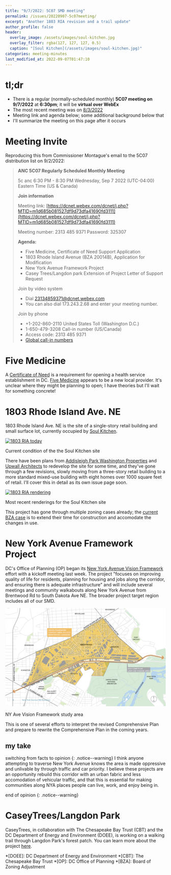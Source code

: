 ```yaml
---
title: "9/7/2022: 5C07 SMD meeting"
permalink: /issues/20220907-5c07meeting/
excerpt: "Another 1803 RIA revision and a trail update"
author_profile: false
header:
  overlay_image: /assets/images/soul-kitchen.jpg
  overlay_filter: rgba(127, 127, 127, 0.5)
  caption: "[Soul Kitchen](/assets/images/soul-kitchen.jpg)"
categories: meeting-minutes
last_modified_at: 2022-09-07T01:47:10
---
```

# tl;dr
- There is a regular (normally-scheduled monthly) **5C07 meeting on 9/7/2022** at **6:30pm**; it will be **virtual over WebEx**
- The most recent meeting was on [8/3/2022](/issues/20220907-5c07meeting/)
- Meeting link and agenda below; some additional background below that
- I'll summarize the meeting on this page after it occurs

# Meeting Invite
Reproducing this from Commissioner Montague's email to the 5C07 distribution list on 9/2/2022:

> **ANC 5C07 Regularly Scheduled Monthly Meeting**
> 
> 5c anc 6:30 PM - 8:30 PM Wednesday, Sep 7 2022 (UTC-04:00) Eastern Time (US & Canada) 
> 
> 
> **Join information**
>
> Meeting link: 
> [https://dcnet.webex.com/dcnet/j.php?MTID=m1d685b081527df9d73dfa41690fd3111](https://dcnet.webex.com/dcnet/j.php?MTID=m1d685b081527df9d73dfa41690fd3111)
> 
> Meeting number:            2313 485 9371 
> Password:                           325307 
> 
> **Agenda:**
> - Five Medicine, Certificate of Need Support Application
> - 1803 Rhode Island Avenue (BZA 20014B), Application for Modification
> - New York Avenue Framework Project
> - Casey Trees/Langdon park Extension of Project Letter of Support Request 
> 
> Join by video system 
> - Dial 23134859371@dcnet.webex.com 
> - You can also dial 173.243.2.68 and enter your meeting number.  
> 
> Join by phone  
> - +1-202-860-2110 United States Toll (Washington D.C.)
> - 1-650-479-3208 Call-in number (US/Canada)
> - Access code: 2313 485 9371  
> - [Global call-in numbers](https://dcnet.webex.com/webappng/sites/dcnet/meeting/info/fb5c5327aca14076b75adf5aef3c38b7)

# Five Medicine
A [Certificate of Need](https://dchealth.dc.gov/service/certificate-need) is a requirement for opening a health service establishment in DC. [Five Medicine](https://www.fivemedicine.com/) appears to be a new local provider. It's unclear where they might be planning to open; I have theories but I'll wait for something concrete!

# 1803 Rhode Island Ave. NE
1803 Rhode Island Ave. NE is the site of a single-story retail building and small surface lot, currently occupied by [Soul Kitchen](https://www.yelp.com/biz/soul-kitchen-washington).

[![1803 RIA today](/assets/images/soul-kitchen.jpg)](/assets/images/soul-kitchen.jpg)
<p class="caption">Current condition of the the Soul Kitchen site</p>

There have been plans from [Addisleigh Park Washington Properties](https://www.dcbusinesstoolkit.com/businesses/addisleigh-park-washington-properties-llc) and [Upwall Architects](https://www.studioupwall.com/) to redevelop the site for some time, and they've gone through a few revisions, slowly moving from a three-story retail building to a more standard mixed-use building with eight homes over 1000 square feet of retail. I'll cover this in detail as its own issue page soon.

[![1803 RIA rendering](/assets/images/1803-ria-rendering.png)](/assets/images/1803-ria-rendering.png)
<p class="caption">Most recent renderings for the Soul Kitchen site</p>

This project has gone through multiple zoning cases already; the [current BZA case](https://app.dcoz.dc.gov/CaseReport/CaseReportPage.aspx?case_id=20014B) is to extend their time for construction and accomodate the changes in use.

# New York Avenue Framework Project
DC's Office of Planning (OP) began its [New York Avenue Vision Framework](https://planning.dc.gov/NYAroadmap) effort with a kickoff meeting last week. The project "focuses on improving quality of life for residents, planning for housing and jobs along the corridor, and ensuring there is adequate infrastructure" and will include several meetings and community walkabouts along New York Avenue from Brentwood Rd to South Dakota Ave NE. The broader project target region includes all of our SMD.

[![NYA Vision Framework Area](/assets/images/nya-vf-area.png)](/assets/images/nya-vf-area.png)
<p class="caption">NY Ave Vision Framework study area</p>

This is one of several efforts to interpret the revised Comprehensive Plan and prepare to rewrite the Comprehensive Plan in the coming years.

## my take
switching from facts to opinion
{: .notice--warning}
I think anyone attempting to traverse New York Avenue knows the area is made oppressive and unlivable by through traffic and car priority. I believe these projects are an opportunity rebuild this corridor with an urban fabric and less accomodation of vehicular traffic, and that this is essential for making communities along NYA places people can live, work, and enjoy being in.

end of opinion
{: .notice--warning}

# CaseyTrees/Langdon Park
CaseyTrees, in collaboration with The Chesapeake Bay Trust (CBT) and the DC Department of Energy and Environment (DOEE), is working on a walking trail through Langdon Park's forest patch. You can learn more about the project [here](https://caseytrees.org/2022/04/notes-from-the-field-langdon-park/).

*[DOEE]: DC Department of Energy and Environment
*[CBT]: The Chesapeake Bay Trust
*[OP]: DC Office of Planning
*[BZA]: Board of Zoning Adjustment